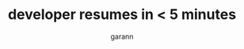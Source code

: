---
layout: post
title: developer resumes in < 5 minutes
vimeo_id: 47550018
category: applying
author: garann
twitter: garannm
---
